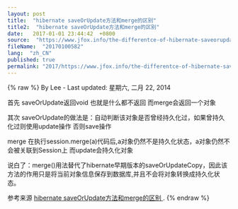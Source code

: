 ```yaml
---
layout: post
title:  "hibernate saveOrUpdate方法和merge的区别"
title2:  "hibernate saveOrUpdate方法和merge的区别"
date:   2017-01-01 23:44:42  +0800
source:  "https://www.jfox.info/the-differentce-of-hibernate-saveorupdate-and-merge-method.html"
fileName:  "20170100582"
lang:  "zh_CN"
published: true
permalink: "2017/https://www.jfox.info/the-differentce-of-hibernate-saveorupdate-and-merge-method.html"
---
```

{% raw %}
By Lee - Last updated: 星期六, 二月 22, 2014

首先 saveOrUpdate返回void 也就是什么都不返回 而merge会返回一个对象

其次 saveOrUpdate的做法是：自动判断该对象是否曾经持久化过，如果曾持久化过则使用update操作 否则save操作

merge 在执行session.merge(a)代码后,a对象仍然不是持久化状态，a对象仍然不会被关联到Session上 而update会持久化对象

说白了：merge()用法替代了hibernate早期版本的saveOrUpdateCopy，因此该方法的作用只是将当前对象信息保存到数据库,并且不会将对象转换成持久化状态。

参考来源 [hibernate saveOrUpdate方法和merge的区别 ](https://www.jfox.info/go.php?url=http://www.jfox.info/url.php?url=http%3A%2F%2Fedisonowen.blog.163.com%2Fblog%2Fstatic%2F293840392009102832034163%2F).
{% endraw %}
